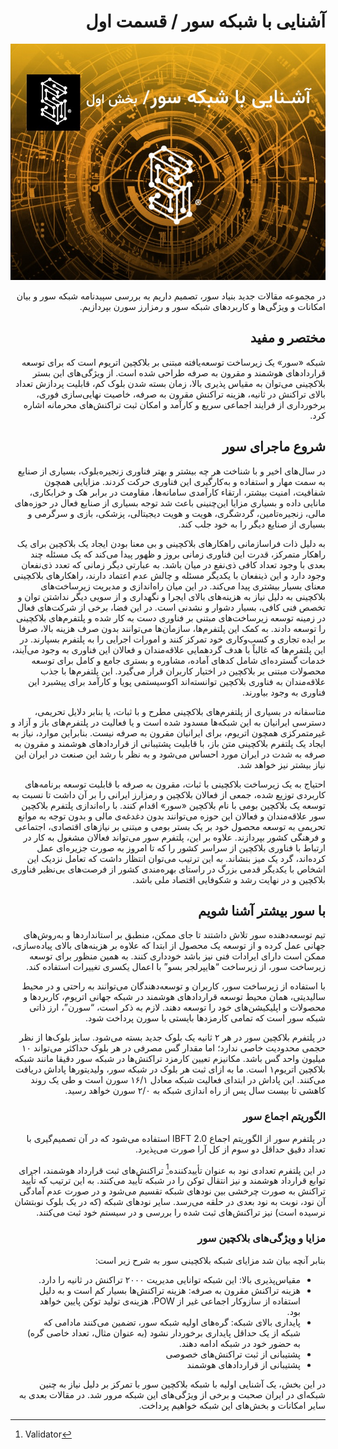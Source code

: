 <div dir="rtl">
  
# آشنایی با شبکه سور / قسمت اول

![Image](10.jpeg)

در مجموعه مقالات جدید بنیاد سور، تصمیم داریم به بررسی سپیدنامه شبکه سور و بیان امکانات و ویژگی‌ها و کاربردهای شبکه سور و رمزارز سورن بپردازیم.

## مختصر و مفید

شبکه «سور» یک زیرساخت توسعه‌یافته مبتنی بر بلاکچین اتریوم است که برای توسعه قراردادهای هوشمند و مقرون به صرفه طراحی شده است. از ویژگی‌های این بستر بلاکچینی می‌توان به مقیاس پذیری بالا، زمان بسته شدن بلوک کم، قابلیت پردازش تعداد بالای تراکنش در ثانیه، هزینه تراکنش مقرون به صرفه، خاصیت نهایی‌سازی فوری، برخورداری از فرایند اجماعی سریع و کارآمد و امکان ثبت تراکنش‌های محرمانه اشاره کرد.

## شروع ماجرای سور

در سال‌های اخیر و با شناخت هر چه بیشتر و بهتر فناوری زنجیره‌بلوک، بسیاری از صنایع به سمت مهار و استفاده و به‌کارگیری این فناوری حرکت کردند. مزایایی همچون شفافیت، امنیت بیشتر، ارتقاء کارآمدی سامانه‌ها، مقاومت در برابر هک و خرابکاری، مانایی داده و بسیاری مزایا این‌چنینی باعث شد توجه بسیاری از صنایع فعال در حوزه‌های مالی، زنجیره‌تامین، گردشگری، هویت و هویت دیجیتالی، پزشکی، بازی و سرگرمی و بسیاری از صنایع دیگر را به خود جلب کند.

به دلیل ذات فراسازمانی راهکارهای بلاکچینی و بی معنا بودن ایجاد یک بلاکچین برای یک راهکار متمرکز، قدرت این فناوری زمانی بروز و ظهور پیدا می‌کند که یک مسئله چند بعدی با وجود تعداد کافی ذی‌نفع در میان باشد. به عبارتی دیگر زمانی که تعدد ذی‌نفعان وجود دارد و این ذینفعان با یکدیگر مسئله و چالش عدم اعتماد دارند، راهکارهای بلاکچینی معنای بسیار بیشتری پیدا می‌کند. در این میان راه‌اندازی و مدیریت زیرساخت‌های بلاکچینی به دلیل نیاز به هزینه‌های بالای ایجرا و نگهداری و از سویی دیگر نداشتن توان و تخصص فنی کافی، بسیار دشوار و نشدنی است. در این فضا، برخی از شرکت‌های فعال در زمینه توسعه زیرساخت‌های مبتنی بر فناوری دست به کار شده و پلتفرم‌های بلاکچینی را توسعه دادند. به کمک این پلتفرم‌ها، سازمان‌ها می‌توانند بدون صرف هزینه بالا، صرفا بر ایده تجاری و کسب‌وکاری خود تمرکز کنند و امورات اجرایی را به پلتفرم بسپارند. در این پلتفرم‌ها که غالباً با هدف گردهمایی علاقه‌مندان و فعالان این فناوری به وجود می‌آیند، خدمات گسترده‌ای شامل کدهای آماده، مشاوره و بستری جامع و کامل برای توسعه محصولات مبتنی بر بلاکچین در اختیار کاربران قرار می‌گیرد. این پلتفرم‌ها با جذب علاقه‌مندان به فناوری بلاکچین توانسته‌اند اکوسیستمی پویا و کارآمد برای پیشبرد این فناوری به وجود بیاورند.

متاسفانه در بسیاری از پلتفرم‌های بلاکچینی مطرح و با ثبات، یا بنابر دلایل تحریمی، دسترسی ایرانیان به این شبکه‌ها مسدود شده است و یا فعالیت در پلتفرم‌های باز و آزاد و غیرمتمرکزی همچون اتریوم، برای ایرانیان مقرون به صرفه نیست. بنابراین موارد، نیاز به ایجاد یک پلتفرم بلاکچینی متن باز، با قابلیت پشتیبانی از قراردادهای هوشمند و مقرون به صرفه به شدت در ایران مورد احساس می‌شود و به نظر با رشد این صنعت در ایران این نیاز بیشتر نیز خواهد شد.

احتیاج به یک زیرساخت بلاکچینی با ثبات، مقرون به صرفه با قابلیت توسعه برنامه‌های کاربردی توزیع شده، جمعی از فعالان بلاکچین و رمزارز ایرانی را بر آن داشت تا نسبت به توسعه یک بلاکچین بومی با نام بلاکچین «سور» اقدام کنند. با راه‌اندازی پلتفرم بلاکچین سور علاقه‌مندان و فعالان این حوزه می‌توانند بدون دغدغه‌ی مالی و بدون توجه به موانع تحریمی به توسعه محصول خود بر یک بستر بومی و مبتنی بر نیازهای اقتصادی، اجتماعی و فرهنگی کشور بپردازند. علاوه بر این، پلتفرم سور می‌تواند فعالان مشغول به کار در ارتباط با فناوری بلاکچین از سراسر کشور را که تا امروز به صورت جزیره‌ای عمل کرده‌اند، گرد یک میز بنشاند. به این ترتیب می‌توان انتظار داشت که تعامل نزدیک این اشخاص با یکدیگر قدمی بزرگ در راستای بهره‌مندی کشور از فرصت‌های بی‌نظیر فناوری بلاکچین و در نهایت رشد و شکوفایی اقتصاد ملی باشد.

## با سور بیشتر آشنا شویم

تیم توسعه‌دهنده سور تلاش داشتند تا جای ممکن، منطبق بر استانداردها و به‌روش‌های جهانی عمل کرده و از توسعه یک محصول از ابتدا که علاوه بر هزینه‌های بالای پیاده‌سازی، ممکن است دارای ایرادات فنی نیز باشد خودداری کنند. به همین منظور برای توسعه زیرساخت سور، از زیرساخت “هایپرلجر بسو” با اعمال یکسری تغییرات استفاده کند.

با استفاده از زیرساخت سور، کاربران و توسعه‌دهندگان می‌توانند به راحتی و در محیط سالیدیتی، همان محیط توسعه قراردادهای هوشمند در شبکه جهانی اتریوم، کاربردها و محصولات و اپلیکیشن‌های خود را توسعه دهند. لازم به ذکر است، “سورن”، ارز ذاتی شبکه سور است که تمامی کارمزدها بایستی با سورن پرداخت شود.

در پلتفرم بلاکچین سور در هر ۲ ثانیه یک بلوک جدید بسته می‌شود. سایز بلوک‌ها از نظر حجمی محدودیت خاصی ندارد؛ اما مقدار گس مصرفی در هر بلوک حداکثر می‌تواند ۱۰ میلیون واحد گس باشد. مکانیزم تعیین کارمزد تراکنش‌ها در شبکه سور دقیقا مانند شبکه بلاکچین اتریوم۱ است. ما به ازای ثبت هر بلوک در شبکه سور، ولیدیتورها پاداش دریافت می‌کنند. این پاداش در ابتدای فعالیت شبکه معادل ۱۶/۱ سورن است و طی یک روند کاهشی تا بیست سال پس از راه اندازی شبکه به ۲/۰ سورن خواهد رسید.

### الگوریتم اجماع سور

در پلتفرم سور از الگوریتم اجماع IBFT 2.0 استفاده می‌شود که در آن تصمیم‌گیری با تعداد دقیق حداقل دو سوم از کل آرا صورت می‌پذیرد.

در این پلتفرم تعدادی نود به عنوان تأییدکننده[^1] تراکنش‌های ثبت قرارداد هوشمند، اجرای توابع قرارداد هوشمند و نیز انتقال توکن را در شبکه تأیید می‌کنند. به این ترتیب که تأیید تراکنش به صورت چرخشی بین نودهای شبکه تقسیم می‌شود و در صورت عدم آمادگی آن نود، نوبت به نود بعدی در حلقه می‌رسد. سایر نودهای شبکه (که در یک بلوک نوبتشان نرسیده است) نیز تراکنش‌های ثبت شده را بررسی و در سیستم خود ثبت می‌کنند.

### مزایا و ویژگی‌های بلاکچین سور

بنابر آنچه بیان شد مزایای شبکه بلاکچینی سور به شرح زیر است:

- مقیاس‌پذیری بالا: این شبکه توانایی مدیریت ۲۰۰۰ تراکنش در ثانیه را دارد.
- هزینه تراکنش مقرون به صرفه: هزینه تراکنش‌ها بسیار کم است و به دلیل استفاده از سازوکار اجماعی غیر از POW، هزینه‌ی تولید توکن پایین خواهد بود.
- پایداری بالای شبکه: گره‌های اولیه شبکه سور، تضمین می‌کنند مادامی که شبکه از یک حداقل پایداری برخوردار نشود (به عنوان مثال، تعداد خاصی گره) به حضور خود در شبکه ادامه دهند.
- پشتیبانی از ثبت تراکنش‌های خصوصی
- پشتیبانی از قراردادهای هوشمند

در این بخش، یک آشنایی اولیه با شبکه بلاکچین سور با تمرکز بر دلیل نیاز به چنین شبکه‌ای در ایران صحبت و برخی از ویژگی‌های این شبکه مرور شد. در مقالات بعدی به سایر امکانات و بخش‌های این شبکه خواهیم پرداخت.

[^1]: Validator

</div>
